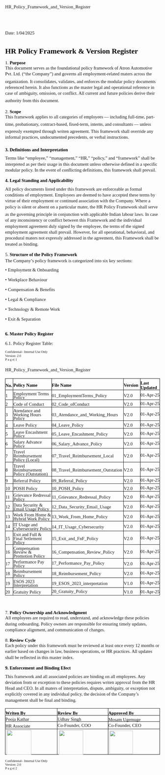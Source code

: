 <html>
<head></head>
<body><a name="bookmark0"></a>
<p style="padding-top: 14.325348pt;line-height:9.571716pt;font-size: 0;"><span style="font-size: 11.04pt;font-family: 'Calibri">HR</span>
<span style="font-size: 11.04pt;font-family: 'Calibri">_</span>
<span style="font-size: 11.04pt;font-family: 'Calibri">Policy</span>
<span style="font-size: 11.04pt;font-family: 'Calibri">_</span>
<span style="font-size: 11.04pt;font-family: 'Calibri">Framework</span>
<span style="font-size: 11.04pt;font-family: 'Calibri">_and_</span>
<span style="font-size: 11.04pt;font-family: 'Calibri">Version</span>
<span style="font-size: 11.04pt;font-family: 'Calibri">_</span>
<span style="font-size: 11.04pt;font-family: 'Calibri">Register</span>
</p>
<p style="padding-top: 50.494781pt;line-height:9.549622pt;font-size: 0;"><span style="font-size: 11.04pt;font-family: 'Calibri">Date: 1/04/2025</span>
</p>
<p style="padding-top: 29.778564pt;line-height:15.605957pt;font-size: 0;"><span style="font-size: 18pt;font-weight: bold;font-family: 'Calibri'; color: rgba(0, 0, 0, 255);line-height: 1;">HR Policy Framework &amp; Version Register</span>
</p>
<p style="padding-top: 14.653259pt;line-height:9.063843pt;font-size: 0;"><span style="font-size: 11.04pt;font-family: 'Calibri">1. </span>
<span style="font-size: 11.04pt;font-weight: bold;font-family: 'Calibri'; color: rgba(0, 0, 0, 255);line-height: 1;">Purpose</span>
</p>
<p style="padding-top: 0.041061pt;line-height:14.490005pt;font-size: 0;"><span style="font-size: 11.04pt;font-family: 'Calibri">This document serves as the foundational policy framework of Atron Automotive Pvt. </span>
<span style="font-size: 11.04pt;font-family: 'Calibri">Ltd. (“the </span>
<span style="font-size: 11.04pt;font-family: 'Calibri">Company”) and governs all employment</span>
<span style="font-size: 11.04pt;font-family: 'Calibri">-</span>
<span style="font-size: 11.04pt;font-family: 'Calibri">related maters across the organization. It consolidates, </span>
<span style="font-size: 11.04pt;font-family: 'Calibri">validates, and enforces the modular policy documents referenced herein. It also functions as the master </span>
<span style="font-size: 11.04pt;font-family: 'Calibri">legal and operational reference in case of am</span>
<span style="font-size: 11.04pt;font-family: 'Calibri">biguity, omission, or conflict. All current and future policies </span>
<span style="font-size: 11.04pt;font-family: 'Calibri">derive their authority from this document.</span>
</p>
<p style="padding-top: 13.396729pt;line-height:9.152161pt;font-size: 0;"><span style="font-size: 11.04pt;font-family: 'Calibri">2. </span>
<span style="font-size: 11.04pt;font-weight: bold;font-family: 'Calibri'; color: rgba(0, 0, 0, 255);line-height: 1;">Scope</span>
</p>
<p style="padding-top: 0.503011pt;line-height:13.908061pt;font-size: 0;"><span style="font-size: 11.04pt;font-family: 'Calibri">This framework applies to all categories of employees </span>
<span style="font-size: 11.04pt;font-family: 'Calibri">— </span>
<span style="font-size: 11.04pt;font-family: 'Calibri">including full</span>
<span style="font-size: 11.04pt;font-family: 'Calibri">-</span>
<span style="font-size: 11.04pt;font-family: 'Calibri">time, part</span>
<span style="font-size: 11.04pt;font-family: 'Calibri">-</span>
<span style="font-size: 11.04pt;font-family: 'Calibri">time, probationary, </span>
<span style="font-size: 11.04pt;font-family: 'Calibri">contract</span>
<span style="font-size: 11.04pt;font-family: 'Calibri">-</span>
<span style="font-size: 11.04pt;font-family: 'Calibri">based, fixed</span>
<span style="font-size: 11.04pt;font-family: 'Calibri">-</span>
<span style="font-size: 11.04pt;font-family: 'Calibri">term, interns, and consultants </span>
<span style="font-size: 11.04pt;font-family: 'Calibri">— </span>
<span style="font-size: 11.04pt;font-family: 'Calibri">unless expressly exempted through writen </span>
<span style="font-size: 11.04pt;font-family: 'Calibri">agreement. This framework shall override any informal pra</span>
<span style="font-size: 11.04pt;font-family: 'Calibri">ctices, undocumented precedents, or verbal </span>
<span style="font-size: 11.04pt;font-family: 'Calibri">instructions.</span>
</p>
<p style="padding-top: 14.678955pt;line-height:9.615845pt;font-size: 0;"><span style="font-size: 11.04pt;font-weight: bold;font-family: 'Calibri'; color: rgba(0, 0, 0, 255);line-height: 1;">3. </span>
<span style="font-size: 11.04pt;font-weight: bold;font-family: 'Calibri'; color: rgba(0, 0, 0, 255);line-height: 1;">Definitions and Interpretation</span>
</p>
<p style="padding-top: 8.110977pt;line-height:14.460007pt;font-size: 0;"><span style="font-size: 11.04pt;font-family: 'Calibri">Terms like “employee,” “management,” “HR,” “policy,” and “framework” shall be interpreted as per their </span>
<span style="font-size: 11.04pt;font-family: 'Calibri">usage in this document unless otherwise defined in a specific modular policy. In the event of conflicting </span>
<span style="font-size: 11.04pt;font-family: 'Calibri">definitions, this framework shall prevail.</span>
</p>
<p style="padding-top: 12.868317pt;line-height:9.571686pt;font-size: 0;"><span style="font-size: 11.04pt;font-weight: bold;font-family: 'Calibri'; color: rgba(0, 0, 0, 255);line-height: 1;">4. </span>
<span style="font-size: 11.04pt;font-weight: bold;font-family: 'Calibri'; color: rgba(0, 0, 0, 255);line-height: 1;">Legal Standing and Applicability</span>
</p>
<p style="padding-top: 8.071424pt;line-height:14.488573pt;font-size: 0;"><span style="font-size: 11.04pt;font-family: 'Calibri">All policy documents listed under this framework are enforceable as formal conditions of employment. </span>
<span style="font-size: 11.04pt;font-family: 'Calibri">Employees are deemed to have accepted these terms by virtue of their employment or continued </span>
<span style="font-size: 11.04pt;font-family: 'Calibri">association with the Company. Where a policy is silent or abse</span>
<span style="font-size: 11.04pt;font-family: 'Calibri">nt on a particular mater, the HR Policy </span>
<span style="font-size: 11.04pt;font-family: 'Calibri">Framework shall serve as the governing principle in conjunction with applicable Indian labour laws. </span>
<span style="font-size: 11.04pt;font-family: 'Calibri">In </span>
<span style="font-size: 11.04pt;font-family: 'Calibri">case of any inconsistency or conflict between this Framework and the individual employment agreement </span>
<span style="font-size: 11.04pt;font-family: 'Calibri">duly signed </span>
<span style="font-size: 11.04pt;font-family: 'Calibri">by the employee, the terms of the signed employment agreement shall prevail. However, for </span>
<span style="font-size: 11.04pt;font-family: 'Calibri">all operational, behavioral, and procedural maters not expressly addressed in the agreement, this </span>
<span style="font-size: 11.04pt;font-family: 'Calibri">Framework shall be treated as binding.</span>
</p>
<p style="padding-top: 12.944153pt;line-height:9.604858pt;font-size: 0;"><span style="font-size: 11.04pt;font-family: 'Calibri">5. </span>
<span style="font-size: 11.04pt;font-weight: bold;font-family: 'Calibri'; color: rgba(0, 0, 0, 255);line-height: 1;">Structure of the Policy Framework</span>
</p>
<p style="padding-top: 4.795166pt;line-height:9.615845pt;font-size: 0;"><span style="font-size: 11.04pt;font-family: 'Calibri">The Company’s policy framework is categorized into six key sections:</span>
</p>
<p><span style="font-size: 11.04pt;font-family: 'SymbolMT">•</span>
<span style="font-size: 11.04pt;font-family: 'Calibri">Employment &amp; Onboarding</span>
</p>
<p><span style="font-size: 11.04pt;font-family: 'SymbolMT">•</span>
<span style="font-size: 11.04pt;font-family: 'Calibri">Workplace Behaviour</span>
</p>
<p><span style="font-size: 11.04pt;font-family: 'SymbolMT">•</span>
<span style="font-size: 11.04pt;font-family: 'Calibri">Compensation &amp; Benefits</span>
</p>
<p><span style="font-size: 11.04pt;font-family: 'SymbolMT">•</span>
<span style="font-size: 11.04pt;font-family: 'Calibri">Legal &amp; Compliance</span>
</p>
<p><span style="font-size: 11.04pt;font-family: 'SymbolMT">•</span>
<span style="font-size: 11.04pt;font-family: 'Calibri">Technology &amp; Remote Work</span>
</p>
<p><span style="font-size: 11.04pt;font-family: 'SymbolMT">•</span>
<span style="font-size: 11.04pt;font-family: 'Calibri">Exit &amp; Separation</span>
</p>
<p style="padding-top: 13.664734pt;line-height:9.571716pt;font-size: 0;"><span style="font-size: 11.04pt;font-weight: bold;font-family: 'Calibri'; color: rgba(0, 0, 0, 255);line-height: 1;">6. </span>
<span style="font-size: 11.04pt;font-weight: bold;font-family: 'Calibri'; color: rgba(0, 0, 0, 255);line-height: 1;">Master Policy Register</span>
</p>
<p><span style="font-size: 11.04pt;font-family: 'Calibri">6.1.</span>
<span style="font-size: 11.04pt;font-family: 'Calibri">Policy Register Table:</span>
</p>
<p style="padding-top: 0.128540pt;line-height:7.002869pt;font-size: 0;"><span style="font-size: 8.04pt;font-family: 'Calibri">Confidential</span>
<span style="font-size: 8.04pt;font-family: 'Calibri"> – </span>
<span style="font-size: 8.04pt;font-family: 'Calibri">Internal Use Only</span>
</p>
<p style="padding-top: 0.000000pt;line-height:5.354675pt;font-size: 0;"><span style="font-size: 8.04pt;font-family: 'Calibri">Version: </span>
<span style="font-size: 8.04pt;font-family: 'Calibri">2.</span>
<span style="font-size: 8.04pt;font-family: 'Calibri">0</span>
</p>
<p style="padding-top: 0.000000pt;line-height:7.131470pt;font-size: 0;"><span style="font-size: 8.04pt;font-family: 'Calibri">P a g e</span>
<span style="font-size: 8.04pt;font-family: 'Calibri">| 1</span>
</p>
<a name="bookmark1"></a>
<p style="padding-top: 14.325348pt;line-height:9.571716pt;font-size: 0;"><span style="font-size: 11.04pt;font-family: 'Calibri">HR</span>
<span style="font-size: 11.04pt;font-family: 'Calibri">_</span>
<span style="font-size: 11.04pt;font-family: 'Calibri">Policy</span>
<span style="font-size: 11.04pt;font-family: 'Calibri">_</span>
<span style="font-size: 11.04pt;font-family: 'Calibri">Framework</span>
<span style="font-size: 11.04pt;font-family: 'Calibri">_and_</span>
<span style="font-size: 11.04pt;font-family: 'Calibri">Version</span>
<span style="font-size: 11.04pt;font-family: 'Calibri">_</span>
<span style="font-size: 11.04pt;font-family: 'Calibri">Register</span>
</p>
<table style="border-collapse: collapse;"><tr style="height: 15pt;"><td style="position: relative; border: 1px solid black; padding: 0px;width: 28pt;background-color: rgba(254, 254, 254, 0);"><p style="padding-top: 5.601135pt;line-height:7.209106pt;font-size: 0;"><span style="font-size: 11.04pt;font-weight: bold;font-family: 'Calibri'; color: rgba(0, 0, 0, 255);line-height: 1;">No.</span>
</p>
</td>
<td style="position: relative; border: 1px solid black; padding: 0px;width: 203pt;background-color: rgba(254, 254, 254, 0);"><p style="padding-top: 5.082214pt;line-height:9.560669pt;font-size: 0;"><span style="font-size: 11.04pt;font-weight: bold;font-family: 'Calibri'; color: rgba(0, 0, 0, 255);line-height: 1;">Policy Name</span>
</p>
</td>
<td style="position: relative; border: 1px solid black; padding: 0px;width: 189pt;background-color: rgba(254, 254, 254, 0);"><p style="padding-top: 5.082214pt;line-height:7.728027pt;font-size: 0;"><span style="font-size: 11.04pt;font-weight: bold;font-family: 'Calibri'; color: rgba(0, 0, 0, 255);line-height: 1;">File Name</span>
</p>
</td>
<td style="position: relative; border: 1px solid black; padding: 0px;width: 60pt;background-color: rgba(254, 254, 254, 0);"><p style="padding-top: 5.269897pt;line-height:7.540344pt;font-size: 0;"><span style="font-size: 11.04pt;font-weight: bold;font-family: 'Calibri'; color: rgba(0, 0, 0, 255);line-height: 1;">Version</span>
</p>
</td>
<td style="position: relative; border: 1px solid black; padding: 0px;width: 76pt;background-color: rgba(253, 253, 253, 0);"><p style="padding-top: 5.104309pt;line-height:9.538574pt;font-size: 0;"><span style="font-size: 11.04pt;font-weight: bold;font-family: 'Calibri'; color: rgba(0, 0, 0, 255);line-height: 1;">Last Updated</span>
</p>
</td>
</tr>
<tr style="height: 14pt;"><td style="position: relative; border: 1px solid black; padding: 0px;width: 28pt;background-color: rgba(254, 254, 254, 0);"><p style="padding-top: 4.519043pt;line-height:7.120789pt;font-size: 0;"><span style="font-size: 11.04pt;font-family: 'Calibri">1</span>
</p>
</td>
<td style="position: relative; border: 1px solid black; padding: 0px;width: 203pt;background-color: rgba(254, 254, 254, 0);"><p style="padding-top: 4.022217pt;line-height:9.571716pt;font-size: 0;"><span style="font-size: 11.04pt;font-family: 'Calibri">Employment Terms Policy</span>
</p>
</td>
<td style="position: relative; border: 1px solid black; padding: 0px;width: 189pt;background-color: rgba(253, 253, 253, 0);"><p style="padding-top: 4.022217pt;line-height:9.571716pt;font-size: 0;"><span style="font-size: 11.04pt;font-family: 'Calibri">01_EmploymentTerms_Policy</span>
</p>
</td>
<td style="position: relative; border: 1px solid black; padding: 0px;width: 60pt;background-color: rgba(254, 254, 254, 0);"><p style="padding-top: 4.452820pt;line-height:7.275330pt;font-size: 0;"><span style="font-size: 11.04pt;font-family: 'Calibri">V2.0</span>
</p>
</td>
<td style="position: relative; border: 1px solid black; padding: 0px;width: 76pt;background-color: rgba(253, 253, 253, 0);"><p style="padding-top: 4.452820pt;line-height:9.141113pt;font-size: 0;"><span style="font-size: 11.04pt;font-family: 'Calibri">01</span>
<span style="font-size: 11.04pt;font-family: 'Calibri">-</span>
<span style="font-size: 11.04pt;font-family: 'Calibri">Apr</span>
<span style="font-size: 11.04pt;font-family: 'Calibri">-</span>
<span style="font-size: 11.04pt;font-family: 'Calibri">25</span>
</p>
</td>
</tr>
<tr style="height: 14pt;"><td style="position: relative; border: 1px solid black; padding: 0px;width: 28pt;background-color: rgba(254, 254, 254, 0);"><p style="padding-top: 4.372864pt;line-height:7.187012pt;font-size: 0;"><span style="font-size: 11.04pt;font-family: 'Calibri">2</span>
</p>
</td>
<td style="position: relative; border: 1px solid black; padding: 0px;width: 203pt;background-color: rgba(254, 254, 254, 0);"><p style="padding-top: 3.898132pt;line-height:7.750061pt;font-size: 0;"><span style="font-size: 11.04pt;font-family: 'Calibri">Code of Conduct</span>
</p>
</td>
<td style="position: relative; border: 1px solid black; padding: 0px;width: 189pt;background-color: rgba(254, 254, 254, 0);"><p style="padding-top: 3.898132pt;line-height:9.615845pt;font-size: 0;"><span style="font-size: 11.04pt;font-family: 'Calibri">02_Code_ofConduct</span>
</p>
</td>
<td style="position: relative; border: 1px solid black; padding: 0px;width: 60pt;background-color: rgba(254, 254, 254, 0);"><p style="padding-top: 4.372864pt;line-height:7.275330pt;font-size: 0;"><span style="font-size: 11.04pt;font-family: 'Calibri">V2.0</span>
</p>
</td>
<td style="position: relative; border: 1px solid black; padding: 0px;width: 76pt;background-color: rgba(253, 253, 253, 0);"><p style="padding-top: 4.372864pt;line-height:9.141113pt;font-size: 0;"><span style="font-size: 11.04pt;font-family: 'Calibri">01</span>
<span style="font-size: 11.04pt;font-family: 'Calibri">-</span>
<span style="font-size: 11.04pt;font-family: 'Calibri">Apr</span>
<span style="font-size: 11.04pt;font-family: 'Calibri">-</span>
<span style="font-size: 11.04pt;font-family: 'Calibri">25</span>
</p>
</td>
</tr>
<tr style="height: 13pt;"><td style="position: relative; border: 1px solid black; padding: 0px;width: 28pt;background-color: rgba(254, 254, 254, 0);"><p style="padding-top: 4.292786pt;line-height:7.275330pt;font-size: 0;"><span style="font-size: 11.04pt;font-family: 'Calibri">3</span>
</p>
</td>
<td style="position: relative; border: 1px solid black; padding: 0px;width: 203pt;background-color: rgba(253, 253, 253, 0);"><p style="padding-top: 3.428284pt;line-height:9.571716pt;font-size: 0;"><span style="font-size: 11.04pt;font-family: 'Calibri">Atendance and Working Hours Policy</span>
</p>
</td>
<td style="position: relative; border: 1px solid black; padding: 0px;width: 189pt;background-color: rgba(252, 252, 252, 0);"><p style="padding-top: 3.428284pt;line-height:9.571716pt;font-size: 0;"><span style="font-size: 11.04pt;font-family: 'Calibri">03_Atendance_and_Working_Hours</span>
</p>
</td>
<td style="position: relative; border: 1px solid black; padding: 0px;width: 60pt;background-color: rgba(254, 254, 254, 0);"><p style="padding-top: 4.292786pt;line-height:7.275330pt;font-size: 0;"><span style="font-size: 11.04pt;font-family: 'Calibri">V2.0</span>
</p>
</td>
<td style="position: relative; border: 1px solid black; padding: 0px;width: 76pt;background-color: rgba(254, 254, 254, 0);"><p style="padding-top: 3.858887pt;line-height:9.141113pt;font-size: 0;"><span style="font-size: 11.04pt;font-family: 'Calibri">01</span>
<span style="font-size: 11.04pt;font-family: 'Calibri">-</span>
<span style="font-size: 11.04pt;font-family: 'Calibri">Apr</span>
<span style="font-size: 11.04pt;font-family: 'Calibri">-</span>
<span style="font-size: 11.04pt;font-family: 'Calibri">25</span>
</p>
</td>
</tr>
<tr style="height: 14pt;"><td style="position: relative; border: 1px solid black; padding: 0px;width: 28pt;background-color: rgba(254, 254, 254, 0);"><p style="padding-top: 5.290100pt;line-height:7.131836pt;font-size: 0;"><span style="font-size: 11.04pt;font-family: 'Calibri">4</span>
</p>
</td>
<td style="position: relative; border: 1px solid black; padding: 0px;width: 203pt;background-color: rgba(254, 254, 254, 0);"><p style="padding-top: 4.428284pt;line-height:9.571716pt;font-size: 0;"><span style="font-size: 11.04pt;font-family: 'Calibri">Leave Policy</span>
</p>
</td>
<td style="position: relative; border: 1px solid black; padding: 0px;width: 189pt;background-color: rgba(254, 254, 254, 0);"><p style="padding-top: 4.428284pt;line-height:9.571716pt;font-size: 0;"><span style="font-size: 11.04pt;font-family: 'Calibri">04_Leave_Policy</span>
</p>
</td>
<td style="position: relative; border: 1px solid black; padding: 0px;width: 60pt;background-color: rgba(254, 254, 254, 0);"><p style="padding-top: 5.212830pt;line-height:7.275330pt;font-size: 0;"><span style="font-size: 11.04pt;font-family: 'Calibri">V2.0</span>
</p>
</td>
<td style="position: relative; border: 1px solid black; padding: 0px;width: 76pt;background-color: rgba(253, 253, 253, 0);"><p style="padding-top: 4.858887pt;line-height:9.141113pt;font-size: 0;"><span style="font-size: 11.04pt;font-family: 'Calibri">01</span>
<span style="font-size: 11.04pt;font-family: 'Calibri">-</span>
<span style="font-size: 11.04pt;font-family: 'Calibri">Apr</span>
<span style="font-size: 11.04pt;font-family: 'Calibri">-</span>
<span style="font-size: 11.04pt;font-family: 'Calibri">25</span>
</p>
</td>
</tr>
<tr style="height: 14pt;"><td style="position: relative; border: 1px solid black; padding: 0px;width: 28pt;background-color: rgba(254, 254, 254, 0);"><p style="padding-top: 5.243164pt;line-height:7.164978pt;font-size: 0;"><span style="font-size: 11.04pt;font-family: 'Calibri">5</span>
</p>
</td>
<td style="position: relative; border: 1px solid black; padding: 0px;width: 203pt;background-color: rgba(253, 253, 253, 0);"><p style="padding-top: 4.428284pt;line-height:9.571716pt;font-size: 0;"><span style="font-size: 11.04pt;font-family: 'Calibri">Leave Encashment Policy</span>
</p>
</td>
<td style="position: relative; border: 1px solid black; padding: 0px;width: 189pt;background-color: rgba(253, 253, 253, 0);"><p style="padding-top: 4.428284pt;line-height:9.571716pt;font-size: 0;"><span style="font-size: 11.04pt;font-family: 'Calibri">05_Leave_Encashment_Policy</span>
</p>
</td>
<td style="position: relative; border: 1px solid black; padding: 0px;width: 60pt;background-color: rgba(254, 254, 254, 0);"><p style="padding-top: 5.132812pt;line-height:7.275330pt;font-size: 0;"><span style="font-size: 11.04pt;font-family: 'Calibri">V2.0</span>
</p>
</td>
<td style="position: relative; border: 1px solid black; padding: 0px;width: 76pt;background-color: rgba(253, 253, 253, 0);"><p style="padding-top: 4.858887pt;line-height:9.141113pt;font-size: 0;"><span style="font-size: 11.04pt;font-family: 'Calibri">01</span>
<span style="font-size: 11.04pt;font-family: 'Calibri">-</span>
<span style="font-size: 11.04pt;font-family: 'Calibri">Apr</span>
<span style="font-size: 11.04pt;font-family: 'Calibri">-</span>
<span style="font-size: 11.04pt;font-family: 'Calibri">25</span>
</p>
</td>
</tr>
<tr style="height: 14pt;"><td style="position: relative; border: 1px solid black; padding: 0px;width: 28pt;background-color: rgba(254, 254, 254, 0);"><p style="padding-top: 5.052795pt;line-height:7.275330pt;font-size: 0;"><span style="font-size: 11.04pt;font-family: 'Calibri">6</span>
</p>
</td>
<td style="position: relative; border: 1px solid black; padding: 0px;width: 203pt;background-color: rgba(254, 254, 254, 0);"><p style="padding-top: 4.428284pt;line-height:9.571716pt;font-size: 0;"><span style="font-size: 11.04pt;font-family: 'Calibri">Salary Advance Policy</span>
</p>
</td>
<td style="position: relative; border: 1px solid black; padding: 0px;width: 189pt;background-color: rgba(253, 253, 253, 0);"><p style="padding-top: 4.428284pt;line-height:9.571716pt;font-size: 0;"><span style="font-size: 11.04pt;font-family: 'Calibri">06_Salary_Advance_Policy</span>
</p>
</td>
<td style="position: relative; border: 1px solid black; padding: 0px;width: 60pt;background-color: rgba(254, 254, 254, 0);"><p style="padding-top: 5.052795pt;line-height:7.275330pt;font-size: 0;"><span style="font-size: 11.04pt;font-family: 'Calibri">V2.0</span>
</p>
</td>
<td style="position: relative; border: 1px solid black; padding: 0px;width: 76pt;background-color: rgba(253, 253, 253, 0);"><p style="padding-top: 4.858887pt;line-height:9.141113pt;font-size: 0;"><span style="font-size: 11.04pt;font-family: 'Calibri">01</span>
<span style="font-size: 11.04pt;font-family: 'Calibri">-</span>
<span style="font-size: 11.04pt;font-family: 'Calibri">Apr</span>
<span style="font-size: 11.04pt;font-family: 'Calibri">-</span>
<span style="font-size: 11.04pt;font-family: 'Calibri">25</span>
</p>
</td>
</tr>
<tr style="height: 14pt;"><td style="position: relative; border: 1px solid black; padding: 0px;width: 28pt;background-color: rgba(254, 254, 254, 0);"><p style="padding-top: 5.203125pt;line-height:7.098755pt;font-size: 0;"><span style="font-size: 11.04pt;font-family: 'Calibri">7</span>
</p>
</td>
<td style="position: relative; border: 1px solid black; padding: 0px;width: 203pt;background-color: rgba(253, 253, 253, 0);"><p style="padding-top: 4.284790pt;line-height:9.715210pt;font-size: 0;"><span style="font-size: 11.04pt;font-family: 'Calibri">Travel Reimbursement Policy (Local)</span>
</p>
</td>
<td style="position: relative; border: 1px solid black; padding: 0px;width: 189pt;background-color: rgba(253, 253, 253, 0);"><p style="padding-top: 4.428284pt;line-height:9.571716pt;font-size: 0;"><span style="font-size: 11.04pt;font-family: 'Calibri">07_Travel_Reimbursement_Local</span>
</p>
</td>
<td style="position: relative; border: 1px solid black; padding: 0px;width: 60pt;background-color: rgba(254, 254, 254, 0);"><p style="padding-top: 5.092773pt;line-height:7.275330pt;font-size: 0;"><span style="font-size: 11.04pt;font-family: 'Calibri">V2.0</span>
</p>
</td>
<td style="position: relative; border: 1px solid black; padding: 0px;width: 76pt;background-color: rgba(254, 254, 254, 0);"><p style="padding-top: 4.858887pt;line-height:9.141113pt;font-size: 0;"><span style="font-size: 11.04pt;font-family: 'Calibri">01</span>
<span style="font-size: 11.04pt;font-family: 'Calibri">-</span>
<span style="font-size: 11.04pt;font-family: 'Calibri">Apr</span>
<span style="font-size: 11.04pt;font-family: 'Calibri">-</span>
<span style="font-size: 11.04pt;font-family: 'Calibri">25</span>
</p>
</td>
</tr>
<tr style="height: 14pt;"><td style="position: relative; border: 1px solid black; padding: 0px;width: 28pt;background-color: rgba(254, 254, 254, 0);"><p style="padding-top: 5.012817pt;line-height:7.275330pt;font-size: 0;"><span style="font-size: 11.04pt;font-family: 'Calibri">8</span>
</p>
</td>
<td style="position: relative; border: 1px solid black; padding: 0px;width: 203pt;background-color: rgba(252, 252, 252, 0);"><p style="padding-top: 4.284790pt;line-height:9.715210pt;font-size: 0;"><span style="font-size: 11.04pt;font-family: 'Calibri">Travel Reimbursement Policy (Outstation)</span>
</p>
</td>
<td style="position: relative; border: 1px solid black; padding: 0px;width: 189pt;background-color: rgba(253, 253, 253, 0);"><p style="padding-top: 4.428284pt;line-height:9.571716pt;font-size: 0;"><span style="font-size: 11.04pt;font-family: 'Calibri">08_Travel_Reimbursement_Outstation</span>
</p>
</td>
<td style="position: relative; border: 1px solid black; padding: 0px;width: 60pt;background-color: rgba(254, 254, 254, 0);"><p style="padding-top: 5.012817pt;line-height:7.275330pt;font-size: 0;"><span style="font-size: 11.04pt;font-family: 'Calibri">V2.0</span>
</p>
</td>
<td style="position: relative; border: 1px solid black; padding: 0px;width: 76pt;background-color: rgba(254, 254, 254, 0);"><p style="padding-top: 4.858887pt;line-height:9.141113pt;font-size: 0;"><span style="font-size: 11.04pt;font-family: 'Calibri">01</span>
<span style="font-size: 11.04pt;font-family: 'Calibri">-</span>
<span style="font-size: 11.04pt;font-family: 'Calibri">Apr</span>
<span style="font-size: 11.04pt;font-family: 'Calibri">-</span>
<span style="font-size: 11.04pt;font-family: 'Calibri">25</span>
</p>
</td>
</tr>
<tr style="height: 14pt;"><td style="position: relative; border: 1px solid black; padding: 0px;width: 28pt;background-color: rgba(254, 254, 254, 0);"><p style="padding-top: 4.932800pt;line-height:7.275330pt;font-size: 0;"><span style="font-size: 11.04pt;font-family: 'Calibri">9</span>
</p>
</td>
<td style="position: relative; border: 1px solid black; padding: 0px;width: 203pt;background-color: rgba(254, 254, 254, 0);"><p style="padding-top: 4.384155pt;line-height:9.615845pt;font-size: 0;"><span style="font-size: 11.04pt;font-family: 'Calibri">Referral Policy</span>
</p>
</td>
<td style="position: relative; border: 1px solid black; padding: 0px;width: 189pt;background-color: rgba(254, 254, 254, 0);"><p style="padding-top: 4.384155pt;line-height:9.615845pt;font-size: 0;"><span style="font-size: 11.04pt;font-family: 'Calibri">09_Referral_Policy</span>
</p>
</td>
<td style="position: relative; border: 1px solid black; padding: 0px;width: 60pt;background-color: rgba(254, 254, 254, 0);"><p style="padding-top: 4.932800pt;line-height:7.275330pt;font-size: 0;"><span style="font-size: 11.04pt;font-family: 'Calibri">V2.0</span>
</p>
</td>
<td style="position: relative; border: 1px solid black; padding: 0px;width: 76pt;background-color: rgba(254, 254, 254, 0);"><p style="padding-top: 4.858887pt;line-height:9.141113pt;font-size: 0;"><span style="font-size: 11.04pt;font-family: 'Calibri">01</span>
<span style="font-size: 11.04pt;font-family: 'Calibri">-</span>
<span style="font-size: 11.04pt;font-family: 'Calibri">Apr</span>
<span style="font-size: 11.04pt;font-family: 'Calibri">-</span>
<span style="font-size: 11.04pt;font-family: 'Calibri">25</span>
</p>
</td>
</tr>
<tr style="height: 14pt;"><td style="position: relative; border: 1px solid black; padding: 0px;width: 28pt;background-color: rgba(254, 254, 254, 0);"><p style="padding-top: 4.852844pt;line-height:7.275330pt;font-size: 0;"><span style="font-size: 11.04pt;font-family: 'Calibri">10</span>
</p>
</td>
<td style="position: relative; border: 1px solid black; padding: 0px;width: 203pt;background-color: rgba(254, 254, 254, 0);"><p style="padding-top: 4.422241pt;line-height:9.571716pt;font-size: 0;"><span style="font-size: 11.04pt;font-family: 'Calibri">POSH Policy</span>
</p>
</td>
<td style="position: relative; border: 1px solid black; padding: 0px;width: 189pt;background-color: rgba(254, 254, 254, 0);"><p style="padding-top: 4.422241pt;line-height:9.571716pt;font-size: 0;"><span style="font-size: 11.04pt;font-family: 'Calibri">10_POSH_Policy</span>
</p>
</td>
<td style="position: relative; border: 1px solid black; padding: 0px;width: 60pt;background-color: rgba(254, 254, 254, 0);"><p style="padding-top: 4.852844pt;line-height:7.275330pt;font-size: 0;"><span style="font-size: 11.04pt;font-family: 'Calibri">V2.0</span>
</p>
</td>
<td style="position: relative; border: 1px solid black; padding: 0px;width: 76pt;background-color: rgba(254, 254, 254, 0);"><p style="padding-top: 4.852844pt;line-height:9.141113pt;font-size: 0;"><span style="font-size: 11.04pt;font-family: 'Calibri">01</span>
<span style="font-size: 11.04pt;font-family: 'Calibri">-</span>
<span style="font-size: 11.04pt;font-family: 'Calibri">Apr</span>
<span style="font-size: 11.04pt;font-family: 'Calibri">-</span>
<span style="font-size: 11.04pt;font-family: 'Calibri">25</span>
</p>
</td>
</tr>
<tr style="height: 14pt;"><td style="position: relative; border: 1px solid black; padding: 0px;width: 28pt;background-color: rgba(254, 254, 254, 0);"><p style="padding-top: 4.839050pt;line-height:7.120789pt;font-size: 0;"><span style="font-size: 11.04pt;font-family: 'Calibri">11</span>
</p>
</td>
<td style="position: relative; border: 1px solid black; padding: 0px;width: 203pt;background-color: rgba(253, 253, 253, 0);"><p style="padding-top: 4.342224pt;line-height:9.571716pt;font-size: 0;"><span style="font-size: 11.04pt;font-family: 'Calibri">Grievance Redressal Policy</span>
</p>
</td>
<td style="position: relative; border: 1px solid black; padding: 0px;width: 189pt;background-color: rgba(254, 254, 254, 0);"><p style="padding-top: 4.342224pt;line-height:9.571716pt;font-size: 0;"><span style="font-size: 11.04pt;font-family: 'Calibri">11_Grievance_Redressal_Policy</span>
</p>
</td>
<td style="position: relative; border: 1px solid black; padding: 0px;width: 60pt;background-color: rgba(254, 254, 254, 0);"><p style="padding-top: 4.772827pt;line-height:7.275330pt;font-size: 0;"><span style="font-size: 11.04pt;font-family: 'Calibri">V2.0</span>
</p>
</td>
<td style="position: relative; border: 1px solid black; padding: 0px;width: 76pt;background-color: rgba(254, 254, 254, 0);"><p style="padding-top: 4.772827pt;line-height:9.141113pt;font-size: 0;"><span style="font-size: 11.04pt;font-family: 'Calibri">01</span>
<span style="font-size: 11.04pt;font-family: 'Calibri">-</span>
<span style="font-size: 11.04pt;font-family: 'Calibri">Apr</span>
<span style="font-size: 11.04pt;font-family: 'Calibri">-</span>
<span style="font-size: 11.04pt;font-family: 'Calibri">25</span>
</p>
</td>
</tr>
<tr style="height: 14pt;"><td style="position: relative; border: 1px solid black; padding: 0px;width: 28pt;background-color: rgba(254, 254, 254, 0);"><p style="padding-top: 4.692810pt;line-height:7.187012pt;font-size: 0;"><span style="font-size: 11.04pt;font-family: 'Calibri">12</span>
</p>
</td>
<td style="position: relative; border: 1px solid black; padding: 0px;width: 203pt;background-color: rgba(252, 252, 252, 0);"><p style="padding-top: 4.262207pt;line-height:9.571716pt;font-size: 0;"><span style="font-size: 11.04pt;font-family: 'Calibri">Data Security &amp; Email Usage Policy</span>
</p>
</td>
<td style="position: relative; border: 1px solid black; padding: 0px;width: 189pt;background-color: rgba(253, 253, 253, 0);"><p style="padding-top: 4.262207pt;line-height:9.571716pt;font-size: 0;"><span style="font-size: 11.04pt;font-family: 'Calibri">12_Data_Security_Email_Usage</span>
</p>
</td>
<td style="position: relative; border: 1px solid black; padding: 0px;width: 60pt;background-color: rgba(254, 254, 254, 0);"><p style="padding-top: 4.692810pt;line-height:7.275330pt;font-size: 0;"><span style="font-size: 11.04pt;font-family: 'Calibri">V2.0</span>
</p>
</td>
<td style="position: relative; border: 1px solid black; padding: 0px;width: 76pt;background-color: rgba(253, 253, 253, 0);"><p style="padding-top: 4.692810pt;line-height:9.141113pt;font-size: 0;"><span style="font-size: 11.04pt;font-family: 'Calibri">01</span>
<span style="font-size: 11.04pt;font-family: 'Calibri">-</span>
<span style="font-size: 11.04pt;font-family: 'Calibri">Apr</span>
<span style="font-size: 11.04pt;font-family: 'Calibri">-</span>
<span style="font-size: 11.04pt;font-family: 'Calibri">25</span>
</p>
</td>
</tr>
<tr style="height: 14pt;"><td style="position: relative; border: 1px solid black; padding: 0px;width: 28pt;background-color: rgba(254, 254, 254, 0);"><p style="padding-top: 4.642822pt;line-height:7.275330pt;font-size: 0;"><span style="font-size: 11.04pt;font-family: 'Calibri">13</span>
</p>
</td>
<td style="position: relative; border: 1px solid black; padding: 0px;width: 203pt;background-color: rgba(254, 254, 254, 0);"><p style="padding-top: 4.212219pt;line-height:9.571716pt;font-size: 0;"><span style="font-size: 11.04pt;font-family: 'Calibri">Work From Home &amp; Hybrid Work Policy</span>
</p>
</td>
<td style="position: relative; border: 1px solid black; padding: 0px;width: 189pt;background-color: rgba(254, 254, 254, 0);"><p style="padding-top: 4.212219pt;line-height:9.571716pt;font-size: 0;"><span style="font-size: 11.04pt;font-family: 'Calibri">13_Work_From_Home_Policy</span>
</p>
</td>
<td style="position: relative; border: 1px solid black; padding: 0px;width: 60pt;background-color: rgba(254, 254, 254, 0);"><p style="padding-top: 4.642822pt;line-height:7.275330pt;font-size: 0;"><span style="font-size: 11.04pt;font-family: 'Calibri">V2.0</span>
</p>
</td>
<td style="position: relative; border: 1px solid black; padding: 0px;width: 76pt;background-color: rgba(254, 254, 254, 0);"><p style="padding-top: 4.642822pt;line-height:9.141113pt;font-size: 0;"><span style="font-size: 11.04pt;font-family: 'Calibri">01</span>
<span style="font-size: 11.04pt;font-family: 'Calibri">-</span>
<span style="font-size: 11.04pt;font-family: 'Calibri">Apr</span>
<span style="font-size: 11.04pt;font-family: 'Calibri">-</span>
<span style="font-size: 11.04pt;font-family: 'Calibri">25</span>
</p>
</td>
</tr>
<tr style="height: 14pt;"><td style="position: relative; border: 1px solid black; padding: 0px;width: 28pt;background-color: rgba(254, 254, 254, 0);"><p style="padding-top: 4.629028pt;line-height:7.142883pt;font-size: 0;"><span style="font-size: 11.04pt;font-family: 'Calibri">14</span>
</p>
</td>
<td style="position: relative; border: 1px solid black; padding: 0px;width: 203pt;background-color: rgba(254, 254, 254, 0);"><p style="padding-top: 4.132202pt;line-height:9.571716pt;font-size: 0;"><span style="font-size: 11.04pt;font-family: 'Calibri">IT Usage and Cybersecurity Policy</span>
</p>
</td>
<td style="position: relative; border: 1px solid black; padding: 0px;width: 189pt;background-color: rgba(254, 254, 254, 0);"><p style="padding-top: 4.132202pt;line-height:9.571716pt;font-size: 0;"><span style="font-size: 11.04pt;font-family: 'Calibri">14_IT_Usage_Cybersecurity</span>
</p>
</td>
<td style="position: relative; border: 1px solid black; padding: 0px;width: 60pt;background-color: rgba(254, 254, 254, 0);"><p style="padding-top: 4.562805pt;line-height:7.275330pt;font-size: 0;"><span style="font-size: 11.04pt;font-family: 'Calibri">V2.0</span>
</p>
</td>
<td style="position: relative; border: 1px solid black; padding: 0px;width: 76pt;background-color: rgba(254, 254, 254, 0);"><p style="padding-top: 4.562805pt;line-height:9.141113pt;font-size: 0;"><span style="font-size: 11.04pt;font-family: 'Calibri">01</span>
<span style="font-size: 11.04pt;font-family: 'Calibri">-</span>
<span style="font-size: 11.04pt;font-family: 'Calibri">Apr</span>
<span style="font-size: 11.04pt;font-family: 'Calibri">-</span>
<span style="font-size: 11.04pt;font-family: 'Calibri">25</span>
</p>
</td>
</tr>
<tr style="height: 14pt;"><td style="position: relative; border: 1px solid black; padding: 0px;width: 28pt;background-color: rgba(254, 254, 254, 0);"><p style="padding-top: 4.549011pt;line-height:7.209106pt;font-size: 0;"><span style="font-size: 11.04pt;font-family: 'Calibri">15</span>
</p>
</td>
<td style="position: relative; border: 1px solid black; padding: 0px;width: 203pt;background-color: rgba(253, 253, 253, 0);"><p style="padding-top: 4.052185pt;line-height:9.571716pt;font-size: 0;"><span style="font-size: 11.04pt;font-family: 'Calibri">Exit and Full &amp; Final Setlement Policy</span>
</p>
</td>
<td style="position: relative; border: 1px solid black; padding: 0px;width: 189pt;background-color: rgba(254, 254, 254, 0);"><p style="padding-top: 4.052185pt;line-height:9.571716pt;font-size: 0;"><span style="font-size: 11.04pt;font-family: 'Calibri">15_Exit_and_FnF_Policy</span>
</p>
</td>
<td style="position: relative; border: 1px solid black; padding: 0px;width: 60pt;background-color: rgba(254, 254, 254, 0);"><p style="padding-top: 4.482788pt;line-height:7.275330pt;font-size: 0;"><span style="font-size: 11.04pt;font-family: 'Calibri">V2.0</span>
</p>
</td>
<td style="position: relative; border: 1px solid black; padding: 0px;width: 76pt;background-color: rgba(254, 254, 254, 0);"><p style="padding-top: 4.482788pt;line-height:9.141113pt;font-size: 0;"><span style="font-size: 11.04pt;font-family: 'Calibri">01</span>
<span style="font-size: 11.04pt;font-family: 'Calibri">-</span>
<span style="font-size: 11.04pt;font-family: 'Calibri">Apr</span>
<span style="font-size: 11.04pt;font-family: 'Calibri">-</span>
<span style="font-size: 11.04pt;font-family: 'Calibri">25</span>
</p>
</td>
</tr>
<tr style="height: 14pt;"><td style="position: relative; border: 1px solid black; padding: 0px;width: 28pt;background-color: rgba(254, 254, 254, 0);"><p style="padding-top: 4.402832pt;line-height:7.275330pt;font-size: 0;"><span style="font-size: 11.04pt;font-family: 'Calibri">16</span>
</p>
</td>
<td style="position: relative; border: 1px solid black; padding: 0px;width: 203pt;background-color: rgba(252, 252, 252, 0);"><p style="padding-top: 3.972229pt;line-height:9.571716pt;font-size: 0;"><span style="font-size: 11.04pt;font-family: 'Calibri">Compensation Review &amp; Promotion Policy</span>
</p>
</td>
<td style="position: relative; border: 1px solid black; padding: 0px;width: 189pt;background-color: rgba(253, 253, 253, 0);"><p style="padding-top: 3.972229pt;line-height:9.571716pt;font-size: 0;"><span style="font-size: 11.04pt;font-family: 'Calibri">16_Compensation_Review_Policy</span>
</p>
</td>
<td style="position: relative; border: 1px solid black; padding: 0px;width: 60pt;background-color: rgba(254, 254, 254, 0);"><p style="padding-top: 4.402832pt;line-height:7.275330pt;font-size: 0;"><span style="font-size: 11.04pt;font-family: 'Calibri">V2.0</span>
</p>
</td>
<td style="position: relative; border: 1px solid black; padding: 0px;width: 76pt;background-color: rgba(253, 253, 253, 0);"><p style="padding-top: 4.402832pt;line-height:9.141113pt;font-size: 0;"><span style="font-size: 11.04pt;font-family: 'Calibri">01</span>
<span style="font-size: 11.04pt;font-family: 'Calibri">-</span>
<span style="font-size: 11.04pt;font-family: 'Calibri">Apr</span>
<span style="font-size: 11.04pt;font-family: 'Calibri">-</span>
<span style="font-size: 11.04pt;font-family: 'Calibri">25</span>
</p>
</td>
</tr>
<tr style="height: 14pt;"><td style="position: relative; border: 1px solid black; padding: 0px;width: 28pt;background-color: rgba(254, 254, 254, 0);"><p style="padding-top: 4.389038pt;line-height:7.142883pt;font-size: 0;"><span style="font-size: 11.04pt;font-family: 'Calibri">17</span>
</p>
</td>
<td style="position: relative; border: 1px solid black; padding: 0px;width: 203pt;background-color: rgba(253, 253, 253, 0);"><p style="padding-top: 3.848083pt;line-height:9.615845pt;font-size: 0;"><span style="font-size: 11.04pt;font-family: 'Calibri">Performance Pay Policy</span>
</p>
</td>
<td style="position: relative; border: 1px solid black; padding: 0px;width: 189pt;background-color: rgba(253, 253, 253, 0);"><p style="padding-top: 3.848083pt;line-height:9.615845pt;font-size: 0;"><span style="font-size: 11.04pt;font-family: 'Calibri">17</span>
<span style="font-size: 11.04pt;font-family: 'Calibri">_Performance_Pay_Policy</span>
</p>
</td>
<td style="position: relative; border: 1px solid black; padding: 0px;width: 60pt;background-color: rgba(254, 254, 254, 0);"><p style="padding-top: 4.322815pt;line-height:7.275330pt;font-size: 0;"><span style="font-size: 11.04pt;font-family: 'Calibri">V2.0</span>
</p>
</td>
<td style="position: relative; border: 1px solid black; padding: 0px;width: 76pt;background-color: rgba(253, 253, 253, 0);"><p style="padding-top: 4.322815pt;line-height:9.141113pt;font-size: 0;"><span style="font-size: 11.04pt;font-family: 'Calibri">01</span>
<span style="font-size: 11.04pt;font-family: 'Calibri">-</span>
<span style="font-size: 11.04pt;font-family: 'Calibri">Apr</span>
<span style="font-size: 11.04pt;font-family: 'Calibri">-</span>
<span style="font-size: 11.04pt;font-family: 'Calibri">25</span>
</p>
</td>
</tr>
<tr style="height: 13pt;"><td style="position: relative; border: 1px solid black; padding: 0px;width: 28pt;background-color: rgba(253, 253, 253, 0);"><p style="padding-top: 4.242798pt;line-height:7.275330pt;font-size: 0;"><span style="font-size: 11.04pt;font-family: 'Calibri">18</span>
</p>
</td>
<td style="position: relative; border: 1px solid black; padding: 0px;width: 203pt;background-color: rgba(254, 254, 254, 0);"><p style="padding-top: 3.428314pt;line-height:9.571686pt;font-size: 0;"><span style="font-size: 11.04pt;font-family: 'Calibri">Reimbursement Policy</span>
</p>
</td>
<td style="position: relative; border: 1px solid black; padding: 0px;width: 189pt;background-color: rgba(253, 253, 253, 0);"><p style="padding-top: 3.428314pt;line-height:9.571686pt;font-size: 0;"><span style="font-size: 11.04pt;font-family: 'Calibri">18_Reimbursement_Policy</span>
</p>
</td>
<td style="position: relative; border: 1px solid black; padding: 0px;width: 60pt;background-color: rgba(254, 254, 254, 0);"><p style="padding-top: 4.242798pt;line-height:7.275330pt;font-size: 0;"><span style="font-size: 11.04pt;font-family: 'Calibri">V2.0</span>
</p>
</td>
<td style="position: relative; border: 1px solid black; padding: 0px;width: 76pt;background-color: rgba(253, 253, 253, 0);"><p style="padding-top: 3.858917pt;line-height:9.141083pt;font-size: 0;"><span style="font-size: 11.04pt;font-family: 'Calibri">01</span>
<span style="font-size: 11.04pt;font-family: 'Calibri">-</span>
<span style="font-size: 11.04pt;font-family: 'Calibri">Apr</span>
<span style="font-size: 11.04pt;font-family: 'Calibri">-</span>
<span style="font-size: 11.04pt;font-family: 'Calibri">25</span>
</p>
</td>
</tr>
<tr style="height: 14pt;"><td style="position: relative; border: 1px solid black; padding: 0px;width: 28pt;background-color: rgba(254, 254, 254, 0);"><p style="padding-top: 5.162811pt;line-height:7.275360pt;font-size: 0;"><span style="font-size: 11.04pt;font-family: 'Calibri">19</span>
</p>
</td>
<td style="position: relative; border: 1px solid black; padding: 0px;width: 203pt;background-color: rgba(253, 253, 253, 0);"><p style="padding-top: 4.781616pt;line-height:9.218384pt;font-size: 0;"><span style="font-size: 11.04pt;font-family: 'Calibri">ESOS 2023 Interpretation</span>
</p>
</td>
<td style="position: relative; border: 1px solid black; padding: 0px;width: 189pt;background-color: rgba(253, 253, 253, 0);"><p style="padding-top: 4.781616pt;line-height:9.218384pt;font-size: 0;"><span style="font-size: 11.04pt;font-family: 'Calibri">19_ESOS_2023_interpretation</span>
</p>
</td>
<td style="position: relative; border: 1px solid black; padding: 0px;width: 60pt;background-color: rgba(254, 254, 254, 0);"><p style="padding-top: 5.162811pt;line-height:7.275360pt;font-size: 0;"><span style="font-size: 11.04pt;font-family: 'Calibri">V1.0</span>
</p>
</td>
<td style="position: relative; border: 1px solid black; padding: 0px;width: 76pt;background-color: rgba(254, 254, 254, 0);"><p style="padding-top: 4.858887pt;line-height:9.141113pt;font-size: 0;"><span style="font-size: 11.04pt;font-family: 'Calibri">01</span>
<span style="font-size: 11.04pt;font-family: 'Calibri">-</span>
<span style="font-size: 11.04pt;font-family: 'Calibri">Apr</span>
<span style="font-size: 11.04pt;font-family: 'Calibri">-</span>
<span style="font-size: 11.04pt;font-family: 'Calibri">25</span>
</p>
</td>
</tr>
<tr style="height: 13pt;"><td style="position: relative; border: 1px solid black; padding: 0px;width: 28pt;background-color: rgba(254, 254, 254, 0);"><p style="padding-top: 5.082794pt;line-height:7.275360pt;font-size: 0;"><span style="font-size: 11.04pt;font-family: 'Calibri">20</span>
</p>
</td>
<td style="position: relative; border: 1px solid black; padding: 0px;width: 203pt;background-color: rgba(254, 254, 254, 0);"><p style="padding-top: 4.652222pt;line-height:9.571686pt;font-size: 0;"><span style="font-size: 11.04pt;font-family: 'Calibri">Gratuity Policy</span>
</p>
</td>
<td style="position: relative; border: 1px solid black; padding: 0px;width: 189pt;background-color: rgba(253, 253, 253, 0);"><p style="padding-top: 4.652222pt;line-height:9.571686pt;font-size: 0;"><span style="font-size: 11.04pt;font-family: 'Calibri">20_G</span>
<span style="font-size: 11.04pt;font-family: 'Calibri">ratuity</span>
<span style="font-size: 11.04pt;font-family: 'Calibri">_Policy</span>
</p>
</td>
<td style="position: relative; border: 1px solid black; padding: 0px;width: 60pt;background-color: rgba(254, 254, 254, 0);"><p style="padding-top: 5.082794pt;line-height:7.275360pt;font-size: 0;"><span style="font-size: 11.04pt;font-family: 'Calibri">V1.0</span>
</p>
</td>
<td style="position: relative; border: 1px solid black; padding: 0px;width: 76pt;background-color: rgba(254, 254, 254, 0);"><p style="padding-top: 5.082794pt;line-height:9.141113pt;font-size: 0;"><span style="font-size: 11.04pt;font-family: 'Calibri">01</span>
<span style="font-size: 11.04pt;font-family: 'Calibri">-</span>
<span style="font-size: 11.04pt;font-family: 'Calibri">Apr</span>
<span style="font-size: 11.04pt;font-family: 'Calibri">-</span>
<span style="font-size: 11.04pt;font-family: 'Calibri">25</span>
</p>
</td>
</tr>
</table>
<p style="padding-top: 25.289459pt;line-height:9.571686pt;font-size: 0;"><span style="font-size: 11.04pt;font-family: 'Calibri">7. </span>
<span style="font-size: 11.04pt;font-weight: bold;font-family: 'Calibri'; color: rgba(0, 0, 0, 255);line-height: 1;">Policy Ownership and Acknowledgment</span>
</p>
<p style="padding-top: 0.049988pt;line-height:14.470001pt;font-size: 0;"><span style="font-size: 11.04pt;font-family: 'Calibri">All employees are required to read, understand, and acknowledge these policies during onboarding. </span>
<span style="font-size: 11.04pt;font-family: 'Calibri">Policy owners are responsible for ensuring timely updates, compliance alignment, and communication of </span>
<span style="font-size: 11.04pt;font-family: 'Calibri">changes.</span>
</p>
<p style="padding-top: 12.988312pt;line-height:9.560669pt;font-size: 0;"><span style="font-size: 11.04pt;font-family: 'Calibri">8. </span>
<span style="font-size: 11.04pt;font-weight: bold;font-family: 'Calibri'; color: rgba(0, 0, 0, 255);line-height: 1;">Review Cycle</span>
</p>
<p style="padding-top: 0.000000pt;line-height:14.465500pt;font-size: 0;"><span style="font-size: 11.04pt;font-family: 'Calibri">Each policy under this framework must be reviewed at least once every 12 months or earlier based on </span>
<span style="font-size: 11.04pt;font-family: 'Calibri">changes in law, business operations, or HR practices. All updates shall be reflected in this master index.</span>
</p>
<p style="padding-top: 12.933167pt;line-height:9.626862pt;font-size: 0;"><span style="font-size: 11.04pt;font-weight: bold;font-family: 'Calibri'; color: rgba(0, 0, 0, 255);line-height: 1;">9. </span>
<span style="font-size: 11.04pt;font-weight: bold;font-family: 'Calibri'; color: rgba(0, 0, 0, 255);line-height: 1;">Enforcement and Binding Efect</span>
</p>
<p style="padding-top: 7.960022pt;line-height:14.479980pt;font-size: 0;"><span style="font-size: 11.04pt;font-family: 'Calibri">This framework and all associated policies are binding on all employees. Any deviation from or exception </span>
<span style="font-size: 11.04pt;font-family: 'Calibri">to these policies requires writen approval from the HR Head and CEO. In all maters of interpretation, </span>
<span style="font-size: 11.04pt;font-family: 'Calibri">dispute, ambiguity, or exception not explicitly </span>
<span style="font-size: 11.04pt;font-family: 'Calibri">covered in any individual policy, the decision of the </span>
<span style="font-size: 11.04pt;font-family: 'Calibri">Company’s management shall be final and binding.</span>
</p>
<table style="border-collapse: collapse;"><tr style="height: 15pt;"><td style="position: relative; border: 1px solid black; padding: 0px;width: 157pt;background-color: rgba(254, 254, 254, 0);"><p style="padding-top: 5.627075pt;line-height:9.372925pt;font-size: 0;"><span style="font-size: 11.04pt;font-weight: bold;font-family: 'Calibri'; color: rgba(0, 0, 0, 255);line-height: 1;">Writen By</span>
</p>
</td>
<td style="position: relative; border: 1px solid black; padding: 0px;width: 156pt;background-color: rgba(254, 254, 254, 0);"><p style="padding-top: 5.627075pt;line-height:9.372925pt;font-size: 0;"><span style="font-size: 11.04pt;font-weight: bold;font-family: 'Calibri'; color: rgba(0, 0, 0, 255);line-height: 1;">Review By</span>
</p>
</td>
<td style="position: relative; border: 1px solid black; padding: 0px;width: 154pt;background-color: rgba(254, 254, 254, 0);"><p style="padding-top: 5.461487pt;line-height:9.538513pt;font-size: 0;"><span style="font-size: 11.04pt;font-weight: bold;font-family: 'Calibri'; color: rgba(0, 0, 0, 255);line-height: 1;">Approved By</span>
</p>
</td>
</tr>
<tr style="height: 14pt;"><td style="position: relative; border: 1px solid black; padding: 0px;width: 157pt;background-color: rgba(254, 254, 254, 0);"><p style="padding-top: 4.394287pt;line-height:9.571716pt;font-size: 0;"><span style="font-size: 11.04pt;font-family: 'Calibri">Pooja Kathar</span>
</p>
</td>
<td style="position: relative; border: 1px solid black; padding: 0px;width: 156pt;background-color: rgba(254, 254, 254, 0);"><p style="padding-top: 4.394287pt;line-height:9.571716pt;font-size: 0;"><span style="font-size: 11.04pt;font-family: 'Calibri">Udhay Singh</span>
</p>
</td>
<td style="position: relative; border: 1px solid black; padding: 0px;width: 154pt;background-color: rgba(254, 254, 254, 0);"><p style="padding-top: 4.902161pt;line-height:9.063843pt;font-size: 0;"><span style="font-size: 11.04pt;font-family: 'Calibri">Mosam Ugemuge</span>
</p>
</td>
</tr>
<tr style="height: 14pt;"><td style="position: relative; border: 1px solid black; padding: 0px;width: 157pt;background-color: rgba(253, 253, 253, 0);"><p style="padding-top: 4.667603pt;line-height:7.352661pt;font-size: 0;"><span style="font-size: 11.04pt;font-family: 'Calibri">HR Associate</span>
</p>
</td>
<td style="position: relative; border: 1px solid black; padding: 0px;width: 156pt;background-color: rgba(253, 253, 253, 0);"><p style="padding-top: 4.336426pt;line-height:9.152100pt;font-size: 0;"><span style="font-size: 11.04pt;font-family: 'Calibri">Co</span>
<span style="font-size: 11.04pt;font-family: 'Calibri">-</span>
<span style="font-size: 11.04pt;font-family: 'Calibri">Found</span>
<span style="font-size: 11.04pt;font-family: 'Calibri">er, CO</span>
<span style="font-size: 11.04pt;font-family: 'Calibri">O</span>
</p>
</td>
<td style="position: relative; border: 1px solid black; padding: 0px;width: 154pt;background-color: rgba(253, 253, 253, 0);"><p style="padding-top: 4.336426pt;line-height:9.152100pt;font-size: 0;"><span style="font-size: 11.04pt;font-family: 'Calibri">Co</span>
<span style="font-size: 11.04pt;font-family: 'Calibri">-</span>
<span style="font-size: 11.04pt;font-family: 'Calibri">Found</span>
<span style="font-size: 11.04pt;font-family: 'Calibri">er, CEO</span>
</p>
</td>
</tr>
<tr style="height: 62pt;"><td style="position: relative; border: 1px solid black; padding: 0px;width: 157pt;background-color: rgba(254, 253, 253, 0);"><img src="17527518364974326/3_1.png" style="position: absolute; left: 3.08869pt; top: 2.32495pt;height: 59.675pt;margin: 0px; border: 0px; padding: 0px;"></img>
</td>
<td style="position: relative; border: 1px solid black; padding: 0px;width: 156pt;background-color: rgba(253, 252, 252, 0);"><img src="17527518364974326/3_2.png" style="position: absolute; left: 3.17879pt; top: 2.76093pt;height: 59.2391pt;margin: 0px; border: 0px; padding: 0px;"></img>
</td>
<td style="position: relative; border: 1px solid black; padding: 0px;width: 154pt;background-color: rgba(254, 254, 254, 0);"><img src="17527518364974326/3_3.png" style="position: absolute; left: 2.96078pt; top: 3.63391pt;height: 57.3661pt;margin: 0px; border: 0px; padding: 0px;"></img>
</td>
</tr>
</table>
<p style="padding-top: 0.128540pt;line-height:7.002869pt;font-size: 0;"><span style="font-size: 8.04pt;font-family: 'Calibri">Confidential</span>
<span style="font-size: 8.04pt;font-family: 'Calibri"> – </span>
<span style="font-size: 8.04pt;font-family: 'Calibri">Internal Use Only</span>
</p>
<p style="padding-top: 0.000000pt;line-height:5.354675pt;font-size: 0;"><span style="font-size: 8.04pt;font-family: 'Calibri">Version: </span>
<span style="font-size: 8.04pt;font-family: 'Calibri">2.</span>
<span style="font-size: 8.04pt;font-family: 'Calibri">0</span>
</p>
<p style="padding-top: 0.000000pt;line-height:7.131470pt;font-size: 0;"><span style="font-size: 8.04pt;font-family: 'Calibri">P a g e</span>
<span style="font-size: 8.04pt;font-family: 'Calibri">| 2</span>
</p>
</body>
</html>
